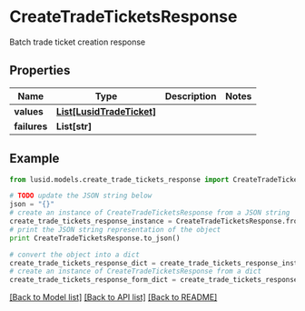 # CreateTradeTicketsResponse

Batch trade ticket creation response

## Properties
Name | Type | Description | Notes
------------ | ------------- | ------------- | -------------
**values** | [**List[LusidTradeTicket]**](LusidTradeTicket.md) |  | 
**failures** | **List[str]** |  | 

## Example

```python
from lusid.models.create_trade_tickets_response import CreateTradeTicketsResponse

# TODO update the JSON string below
json = "{}"
# create an instance of CreateTradeTicketsResponse from a JSON string
create_trade_tickets_response_instance = CreateTradeTicketsResponse.from_json(json)
# print the JSON string representation of the object
print CreateTradeTicketsResponse.to_json()

# convert the object into a dict
create_trade_tickets_response_dict = create_trade_tickets_response_instance.to_dict()
# create an instance of CreateTradeTicketsResponse from a dict
create_trade_tickets_response_form_dict = create_trade_tickets_response.from_dict(create_trade_tickets_response_dict)
```
[[Back to Model list]](../README.md#documentation-for-models) [[Back to API list]](../README.md#documentation-for-api-endpoints) [[Back to README]](../README.md)


